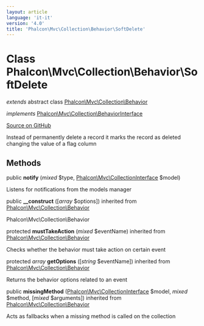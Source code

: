 ```yaml
---
layout: article
language: 'it-it'
version: '4.0'
title: 'Phalcon\Mvc\Collection\Behavior\SoftDelete'
---
```


# Class **Phalcon\Mvc\Collection\Behavior\SoftDelete**

*extends* abstract class [Phalcon\Mvc\Collection\Behavior](api/Phalcon_Mvc_Collection_Behavior)

*implements* [Phalcon\Mvc\Collection\BehaviorInterface](api/Phalcon_Mvc_Collection_BehaviorInterface)

<a href="https://github.com/phalcon/cphalcon/tree/v4.0.0/phalcon/mvc/collection/behavior/softdelete.zep" class="btn btn-default btn-sm">Source on GitHub</a>

Instead of permanently delete a record it marks the record as deleted changing the value of a flag column

## Methods

public **notify** (*mixed* $type, [Phalcon\Mvc\CollectionInterface](api/Phalcon_Mvc_CollectionInterface) $model)

Listens for notifications from the models manager

public **__construct** ([*array* $options]) inherited from [Phalcon\Mvc\Collection\Behavior](api/Phalcon_Mvc_Collection_Behavior)

Phalcon\Mvc\Collection\Behavior

protected **mustTakeAction** (*mixed* $eventName) inherited from [Phalcon\Mvc\Collection\Behavior](api/Phalcon_Mvc_Collection_Behavior)

Checks whether the behavior must take action on certain event

protected *array* **getOptions** ([*string* $eventName]) inherited from [Phalcon\Mvc\Collection\Behavior](api/Phalcon_Mvc_Collection_Behavior)

Returns the behavior options related to an event

public **missingMethod** ([Phalcon\Mvc\CollectionInterface](api/Phalcon_Mvc_CollectionInterface) $model, *mixed* $method, [*mixed* $arguments]) inherited from [Phalcon\Mvc\Collection\Behavior](api/Phalcon_Mvc_Collection_Behavior)

Acts as fallbacks when a missing method is called on the collection